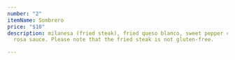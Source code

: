 ```yaml
---
number: "2"
itemName: Sombrero
price: "$10"
description: milanesa (fried steak), fried queso blanco, sweet pepper cabbage slaw,
  rosa sauce. Please note that the fried steak is not gluten-free.

---
```

